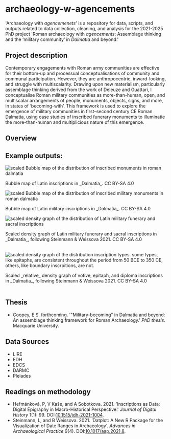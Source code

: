 # archaeology-w-agencements
'Archaeology with _agencemenets_' is a repository for data, scripts, and outputs related to data collection, cleaning, and analysis for the 2021-2025 PhD project 'Roman archaeology with _agencements_: Assemblage thinking and the ‘military community’ in _Dalmatia_ and beyond.'

## Project description
Contemporary engagements with Roman army communities are effective for their bottom-up and processual conceptualisations of community and communal participation. However, they are anthropocentric, inward-looking, and struggle with multiscalarity. Drawing upon new materialism, particularly assemblage thinking derived from the work of Deleuze and Guattari, I conceptualise Roman military communities as more-than-human, open, and multiscalar arrangements of people, monuments, objects, signs, and more, in states of ‘becoming-with’. This framework is used to explore the emergence of military communities in first–second century CE Roman Dalmatia, using case studies of inscribed funerary monuments to illuminatie the more-than-human and multiplicious nature of this emergence.

## Overview

## Example outputs:
![scaled Bubble map of the distribution of inscribed monuments in roman dalmatia](output_images/geographical_distribution/13.LIRE_Dalmatia_all_types_scatter.jpeg)
<figcaption> Bubble map of Latin inscriptions in _Dalmatia_. CC BY-SA 4.0</figcaption>
<p> <p/>

![scaled Bubble map of the distribution of inscribed military monuments in roman dalmatia](output_images/geographical_distribution/03.LIRE_all_types_corpus_scatter.jpeg)
<figcaption> Bubble map of Latin military inscriptions in _Dalmatia_. CC BY-SA 4.0</figcaption>
<p> <p/>

![scaled density graph of the distribution of Latin military funerary and sacral inscriptions](output_images/chronological_distribution/14.LIRE_corpus_plot.jpeg)
<figcaption> Scaled density graph of Latin military funerary and sacral inscriptions in _Dalmatia_, following Steinmann & Weissova 2021. CC BY-SA 4.0</figcaption> 
<br />

![scaled density graph of the distribution inscription types. some types, like epitaphs, are consistent throughout the period from 50 BCE to 350 CE, others, like boundary inscrpitions, are not.](output_images/chronological_distribution/30.LIRE_Dalmatia_types_altar_epitaph_diploma.jpeg)
<figcaption> Scaled _relative_ density graph of votive, epitaph, and diploma inscriptions in _Dalmatia_, following Steinmann & Weissova 2021. CC BY-SA 4.0</figcaption> 
<br />

## Thesis
- Coopey, E S. forthcoming. '"Military-becoming" in Dalmatia and beyond: An assemblage thinking framework for Roman Archaeology.' _PhD thesis_. Macquarie University.

## Data Sources
- LIRE
- EDH
- EDCS
- DARMC
- Pleiades

## Readings on methodology
- Heřmánková, P, V Kaše, and A Sobotkova. 2021. 'Inscriptions as Data: Digital Epigraphy in Macro-Historical Perspective.' _Journal of Digital History_ 1(1): 99. DOI:[10.1515/jdh-2021-1004](https://doi.org/10.1515/jdh-2021-1004).
- Steinmann, L, and B Weissova. 2021. ‘Datplot: A New R Package for the Visualization of Date Ranges in Archaeology’. _Advances in Archaeological Practice_ 9(4). DOI:[10.1017/aap.2021.8](https://doi.org/10.1017/aap.2021.8).

